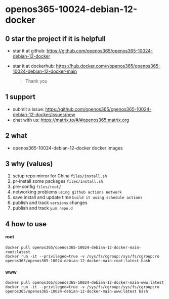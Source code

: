 # openos365-10024-debian-12-docker

## 0 star the project if it is helpfull

* star it at github: https://github.com/openos365/openos365-10024-debian-12-docker
* star it at dockerhub: https://hub.docker.com/r/openos365/openos365-10024-debian-12-docker-main

  > Thank you

## 1 support

* submit a issue: https://github.com/openos365/openos365-10024-debian-12-docker/issues/new
* chat with us: https://matrix.to/#/#openos365:matrix.org

## 2 what

* openos365-10024-debian-12-docker docker images
  
## 3 why (values)

1. setup repo mirror for China `files/install.sh`
1. pr-install some packages `files/install.sh`
1. pre-config `files/root/`
1. networking problems `using github actions network`
1. save install and update time `build it using schedule actions`
1. publish and track `versions` changes
1. publish and track `yum.repo.d`

## 4 how to use

#### root
```
docker pull openos365/openos365-10024-debian-12-docker-main-root:latest
docker run -it --privileged=true -v /sys/fs/cgroup:/sys/fs/cgroup:ro openos365/openos365-10024-debian-12-docker-main-root:latest bash
```
#### www

```
docker pull openos365/openos365-10024-debian-12-docker-main-www:latest
docker run -it --privileged=true -v /sys/fs/cgroup:/sys/fs/cgroup:ro openos365/openos365-10024-debian-12-docker-main-www:latest bash
```
